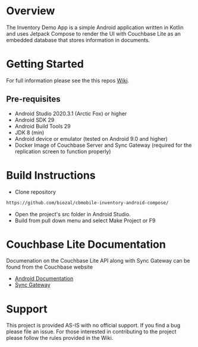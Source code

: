 # Overview

The Inventory Demo App is a simple Android application written in Kotlin and uses Jetpack Compose to render the UI with Couchbase Lite as an embedded database that stores information in documents.

# Getting Started

For full information please see the this repos [Wiki](https://github.com/biozal/cbmobile-inventory-android-compose/wiki).  

## Pre-requisites

- Android Studio 2020.3.1 (Arctic Fox) or higher
- Android SDK 29
- Android Build Tools 29
- JDK 8 (min)
- Android device or emulator (tested on Android 9.0 and higher)
- Docker Image of Couchbase Server and Sync Gateway (required for the replication screen to function properly)

# Build Instructions
- Clone repository
```sh
https://github.com/biozal/cbmobile-inventory-android-compose/
```
- Open the project's src folder in Android Studio.  
- Build from pull down menu and select Make Project or F9

# Couchbase Lite Documentation

Documenation on the Couchbase Lite API along with Sync Gateway can be found from the Couchbase website
- [Android Documentation](https://docs.couchbase.com/couchbase-lite/3.0/android/quickstart.html)
- [Sync Gateway](https://docs.couchbase.com/sync-gateway/current/introduction.html)

# Support

This project is provided AS-IS with no official support.  If you find a bug please file an issue.  For those interested in contributing to the project please follow the rules provided in the Wiki.

